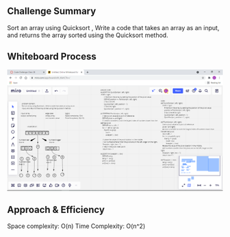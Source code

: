 ## Challenge Summary
Sort an array using Quicksort , Write a code that takes an array as an input, and returns the array sorted using the Quicksort method.

## Whiteboard Process
![image](sort.png)

## Approach & Efficiency

Space complexity: O(n)
Time Complexity: O(n^2)